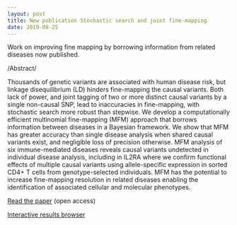 ```yaml
---
layout: post
title: New publication Stochastic search and joint fine-mapping 
date: 2019-08-25
---
```



Work on improving fine mapping by borrowing information from related diseases now published.

/Abstract/

Thousands of genetic variants are associated with human disease risk, but linkage disequilibrium (LD) hinders fine-mapping the causal variants. Both lack of power, and joint tagging of two or more distinct causal variants by a single non-causal SNP, lead to inaccuracies in fine-mapping, with stochastic search more robust than stepwise. We develop a computationally efficient multinomial fine-mapping (MFM) approach that borrows information between diseases in a Bayesian framework. We show that MFM has greater accuracy than single disease analysis when shared causal variants exist, and negligible loss of precision otherwise. MFM analysis of six immune-mediated diseases reveals causal variants undetected in individual disease analysis, including in IL2RA where we confirm functional effects of multiple causal variants using allele-specific expression in sorted CD4+ T cells from genotype-selected individuals. MFM has the potential to increase fine-mapping resolution in related diseases enabling the identification of associated cellular and molecular phenotypes.

[Read the paper](https://www.nature.com/articles/s41467-019-11271-0) (open access)

[Interactive results browser](https://chr1swallace.github.io/MFM-output/) 


